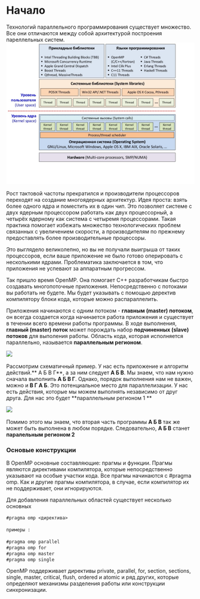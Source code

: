 # Начало

Технологий параллельного программирования существует множество. Все они отличаются между собой архитектурой построения пареллельных систем.
![](6-openmp-2-1024.jpg)

Рост тактовой частоты прекратился и производители процессоров переходят на создание многоядерных архитектур. Идея проста: взять более одного ядра и поместить их в один чип. Это позволяет системе с двух ядерным процессором работать как двух процессорный, а четырёх ядерному как система с четыремя процессорами. Такая практика помогает избежать множество технологических проблем связанных с увеличением скорости, а производителям по прежнему предоставлять более производительные процессоры.

Это выглядело великолепно, но вы не получали выигрыша от таких процессоров, если ваше приложение не было готово оперировать с несколькими ядрами. Проблематика заключается в том, что приложения не успевают за аппаратным прогрессом.

Так пришло время OpenMP. Она помогает С++ разработчикам быстро создавать многопоточные приложения. Непосредственно с потоками вы работать не будете. Мы будет указывать с помощью деректив компилятору блоки кода, которые можно распараллелить.

Приложения начинаются с одним потоком - **главным (master) потоком**, он всегда создается когда начинается работа приложения и существует в течении всего времени работы программы. В ходе выполнения,  **главный (master) поток** может порождать набор **подчиненных (slave) потоков**  для выполения работы. Область кода, которая исполняется параллельно, называется **параллельным регионом**. 

![](http://habrastorage.org/files/22a/979/5a4/22a9795a49544f6fbf73299805e4a130.png)

Рассмотрим схематичный пример. У нас есть приложение и алгоритм действий.** А Б В Г**, а за ним следует **А Б В**. Мы  знаем, что нам нужно сначала выполнить **А Б В Г**. Однако, порядок выполнения нам не важен, можно и **В Г А Б**. Это потенциальное место для параллелизации. У нас есть действия, которые мы можем выполнять независимо от друг друга. Для нас это будет **параллельным регионом 1 ** 

![](http://habrastorage.org/files/9ae/63f/ef4/9ae63fef480647be9b1aa06138afd7bc.png)

Помимо этого мы знаем, что вторая часть программы **А Б В** так же может быть выполнена в любом порядке. Следовательно,  **А Б В**  станет **паралельным регионом 2**

### Основые конструкции

В OpenMP основные составляющие: прагмы и функции. Прагмы являются директивами компилятора, которые непосредственно указывают на особые участки кода. Все прагмы начинаются с #pragma omp. Как и другие прагмы компилятора, в случае, если компилятор их не поддерживает, они игнорируются. 

Для добавления параллельных областей существует несколько основных 
```
#pragma omp <директива>

примеры :

#pragma omp parallel 
#pragma omp for
#pragma omp master
#pragma omp single

```
OpenMP поддерживает директивы private, parallel, for, section, sections, single, master, critical, flush, ordered и atomic и ряд других, которые определяют механизмы разделения работы или конструкции синхронизации.


